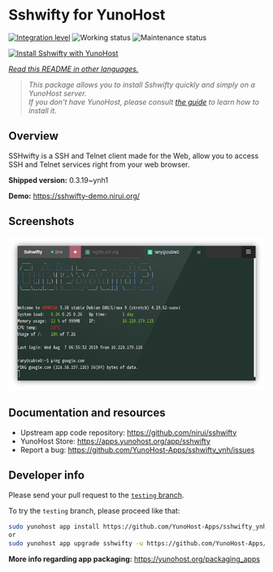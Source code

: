<!--
N.B.: This README was automatically generated by <https://github.com/YunoHost/apps/tree/master/tools/readme_generator>
It shall NOT be edited by hand.
-->

# Sshwifty for YunoHost

[![Integration level](https://apps.yunohost.org/badge/integration/sshwifty)](https://ci-apps.yunohost.org/ci/apps/sshwifty/)
![Working status](https://apps.yunohost.org/badge/state/sshwifty)
![Maintenance status](https://apps.yunohost.org/badge/maintained/sshwifty)

[![Install Sshwifty with YunoHost](https://install-app.yunohost.org/install-with-yunohost.svg)](https://install-app.yunohost.org/?app=sshwifty)

*[Read this README in other languages.](./ALL_README.md)*

> *This package allows you to install Sshwifty quickly and simply on a YunoHost server.*  
> *If you don't have YunoHost, please consult [the guide](https://yunohost.org/install) to learn how to install it.*

## Overview

SSHwifty is a SSH and Telnet client made for the Web, allow you to access SSH and Telnet services right from your web browser.

**Shipped version:** 0.3.19~ynh1

**Demo:** <https://sshwifty-demo.nirui.org/>

## Screenshots

![Screenshot of Sshwifty](./doc/screenshots/Screenshot.png)

## Documentation and resources

- Upstream app code repository: <https://github.com/nirui/sshwifty>
- YunoHost Store: <https://apps.yunohost.org/app/sshwifty>
- Report a bug: <https://github.com/YunoHost-Apps/sshwifty_ynh/issues>

## Developer info

Please send your pull request to the [`testing` branch](https://github.com/YunoHost-Apps/sshwifty_ynh/tree/testing).

To try the `testing` branch, please proceed like that:

```bash
sudo yunohost app install https://github.com/YunoHost-Apps/sshwifty_ynh/tree/testing --debug
or
sudo yunohost app upgrade sshwifty -u https://github.com/YunoHost-Apps/sshwifty_ynh/tree/testing --debug
```

**More info regarding app packaging:** <https://yunohost.org/packaging_apps>
